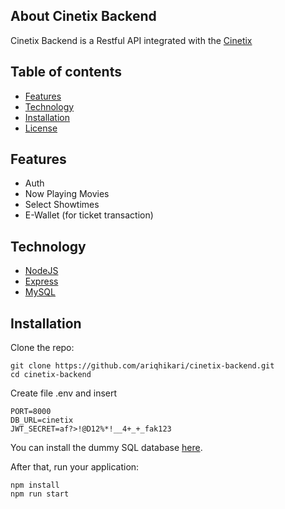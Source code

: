 ## About Cinetix Backend

Cinetix Backend is a Restful API integrated with the [Cinetix](https://github.com/ariqhikari/cinetix-frontend)

## Table of contents

- [Features](#features)
- [Technology](#technology)
- [Installation](#installation)
- [License](#license)

## Features

- Auth
- Now Playing Movies
- Select Showtimes
- E-Wallet (for ticket transaction)

## Technology

- [NodeJS](https://nodejs.org/en)
- [Express](https://expressjs.com/)
- [MySQL](https://www.mysql.com/)

## Installation

Clone the repo:

```shell
git clone https://github.com/ariqhikari/cinetix-backend.git
cd cinetix-backend
```

Create file .env and insert

```shell
PORT=8000
DB_URL=cinetix
JWT_SECRET=af?>!@D12%*!__4+_+_fak123
```

You can install the dummy SQL database [here](https://github.com/ariqhikari/cinetix-backend/blob/main/cinetix.sql).

After that, run your application:

```shell
npm install
npm run start
```

